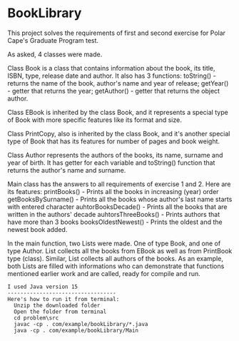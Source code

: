 # BookLibrary

This project solves the requirements of first and second exercise for Polar Cape's Graduate Program test.

As asked, 4 classes were made.

Class Book is a class that contains information about the book, its title, ISBN, type, release date and author. 
It also has 3 functions: 
  toString() - returns the name of the book, author's name and year of release;
  getYear() - getter that returns the year;
  getAuthor() - getter that returns the object author.
  
Class EBook is inherited by the class Book, and it represents a special type of Book with more specific features like its format and size.

Class PrintCopy, also is inherited by the class Book, and it's another special type of Book that has its features for number of pages and book weight.

Class Author represents the authors of the books, its name, surname and year of birth. It has getter for each variable and toString() function that returns the author's name and surname.

Main class has the answers to all requirements of exercise 1 and 2. Here are its features:
  printBooks() -  Prints all the books in increasing (year) order
  getBooksBySurname() - Prints all the books whose author's last name starts with entered character
  auhtorBooksDecade() - Prints all the books that are written in the authors' decade
  auhtorsThreeBooks() - Prints authors that have more than 3 books
  booksOldestNewest() - Prints the oldest and the newest book added.
  
In the main function, two Lists were made. One of type Book, and one of type Author. List<Book> collects all the books from EBook as well as from PrintBook type (class). Similar, List<Author> collects all authors of the books. As an example, both Lists are filled with informations who can demonstrate that functions mentioned earlier work and are called, ready for compile and run. 

    I used Java version 15
    ----------------------------------
    Here's how to run it from terminal:
      Unzip the downloaded folder
      Open the folder from terminal
      cd problem\src
      javac -cp . com/example/bookLibrary/*.java
      java -cp . com/example/bookLibrary/Main
  
